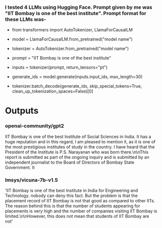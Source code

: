 ### I tested 4 LLMs using Hugging Face. Prompt given by me was "IIT Bombay is one of the best institute". Prompt format for these LLMs was-
* from transformers import AutoTokenizer, LlamaForCausalLM

* model = LlamaForCausalLM.from_pretrained("model name")
* tokenizer = AutoTokenizer.from_pretrained("model name")
* prompt = "IIT Bombay is one of the best institute"
* inputs = tokenizer(prompt, return_tensors="pt")
* generate_ids = model.generate(inputs.input_ids, max_length=30)
* tokenizer.batch_decode(generate_ids, skip_special_tokens=True, clean_up_tokenization_spaces=False)[0]

# Outputs 

### openai-community/gpt2
 IIT Bombay is one of the best Institute of Social Sciences in India. It has a huge reputation and in this regard, I am pleased to mention it, as it is one of the most prestigious institutes of study in the country. I have heard that the President of the Institute is P.S. Narayanan who was born there.\n\nThis report is submitted as part of the ongoing inquiry and is submitted by an independent journalist to the Board of Directors of Bombay State Government. It

### lmsys/vicuna-7b-v1.5
 'IIT Bombay is one of the best Institute in India for Engineering and Technology. nobody can deny this fact. But the problem is that the placement record of IIT Bombay is not that good as compared to other IITs. The reason behind this is that the number of students appearing for placements is very high and the number of companies visiting IIT Bombay is limited.\n\nHowever, this does not mean that students of IIT Bombay are not'

